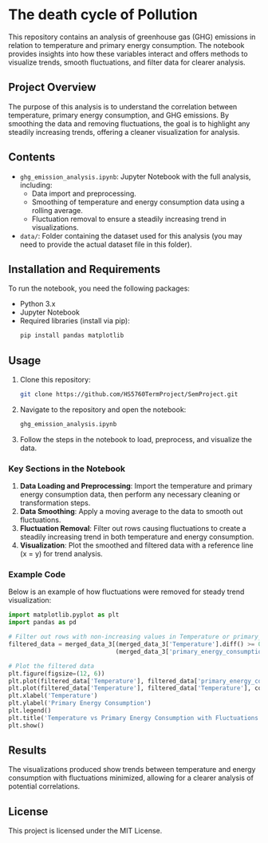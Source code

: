 # The death cycle of Pollution

This repository contains an analysis of greenhouse gas (GHG) emissions in relation to temperature and primary energy consumption. The notebook provides insights into how these variables interact and offers methods to visualize trends, smooth fluctuations, and filter data for clearer analysis.

## Project Overview

The purpose of this analysis is to understand the correlation between temperature, primary energy consumption, and GHG emissions. By smoothing the data and removing fluctuations, the goal is to highlight any steadily increasing trends, offering a cleaner visualization for analysis.

## Contents

- `ghg_emission_analysis.ipynb`: Jupyter Notebook with the full analysis, including:
  - Data import and preprocessing.
  - Smoothing of temperature and energy consumption data using a rolling average.
  - Fluctuation removal to ensure a steadily increasing trend in visualizations.
- `data/`: Folder containing the dataset used for this analysis (you may need to provide the actual dataset file in this folder).

## Installation and Requirements

To run the notebook, you need the following packages:

- Python 3.x
- Jupyter Notebook
- Required libraries (install via pip):
  ```bash
  pip install pandas matplotlib
  ```

## Usage

1. Clone this repository:
   ```bash
   git clone https://github.com/HS5760TermProject/SemProject.git
   ```
2. Navigate to the repository and open the notebook:
   ```bash
   ghg_emission_analysis.ipynb
   ```

3. Follow the steps in the notebook to load, preprocess, and visualize the data.

### Key Sections in the Notebook

1. **Data Loading and Preprocessing**: Import the temperature and primary energy consumption data, then perform any necessary cleaning or transformation steps.
2. **Data Smoothing**: Apply a moving average to the data to smooth out fluctuations.
3. **Fluctuation Removal**: Filter out rows causing fluctuations to create a steadily increasing trend in both temperature and energy consumption.
4. **Visualization**: Plot the smoothed and filtered data with a reference line (x = y) for trend analysis.

### Example Code

Below is an example of how fluctuations were removed for steady trend visualization:

```python
import matplotlib.pyplot as plt
import pandas as pd

# Filter out rows with non-increasing values in Temperature or primary_energy_consumption
filtered_data = merged_data_3[(merged_data_3['Temperature'].diff() >= 0) & 
                              (merged_data_3['primary_energy_consumption'].diff() >= 0)]

# Plot the filtered data
plt.figure(figsize=(12, 6))
plt.plot(filtered_data['Temperature'], filtered_data['primary_energy_consumption'], color='blue', label='Filtered Data')
plt.plot(filtered_data['Temperature'], filtered_data['Temperature'], color='red', linestyle='--', label='x=y Line')
plt.xlabel('Temperature')
plt.ylabel('Primary Energy Consumption')
plt.legend()
plt.title('Temperature vs Primary Energy Consumption with Fluctuations Removed')
plt.show()
```

## Results

The visualizations produced show trends between temperature and energy consumption with fluctuations minimized, allowing for a clearer analysis of potential correlations.

## License

This project is licensed under the MIT License.